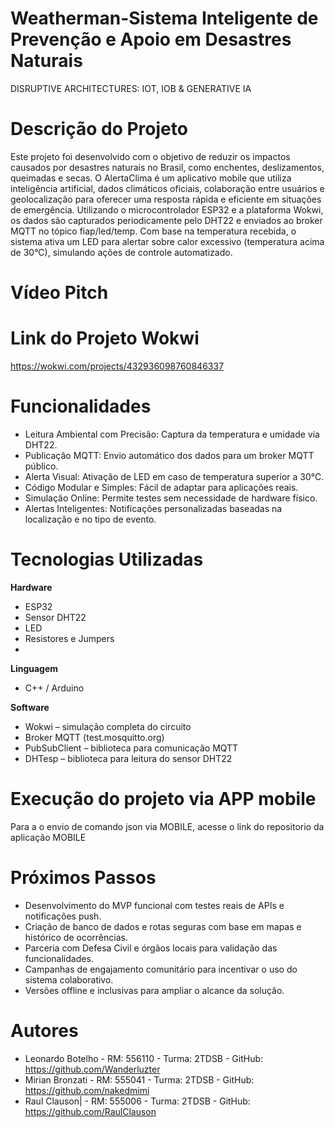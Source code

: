 # Weatherman-Sistema Inteligente de Prevenção e Apoio em Desastres Naturais
DISRUPTIVE ARCHITECTURES: IOT, IOB &amp; GENERATIVE IA

# Descrição do Projeto
Este projeto foi desenvolvido com o objetivo de reduzir os impactos causados por desastres naturais no Brasil, como enchentes, deslizamentos, queimadas e secas. O AlertaClima é um aplicativo mobile que utiliza inteligência artificial, dados climáticos oficiais, colaboração entre usuários e geolocalização para oferecer uma resposta rápida e eficiente em situações de emergência.
Utilizando o microcontrolador ESP32 e a plataforma Wokwi, os dados são capturados periodicamente pelo DHT22 e enviados ao broker MQTT no tópico fiap/led/temp. Com base na temperatura recebida, o sistema ativa um LED para alertar sobre calor excessivo (temperatura acima de 30°C), simulando ações de controle automatizado.

# Vídeo Pitch

# Link do Projeto Wokwi
https://wokwi.com/projects/432936098760846337

# Funcionalidades
* Leitura Ambiental com Precisão: Captura da temperatura e umidade via DHT22.
* Publicação MQTT: Envio automático dos dados para um broker MQTT público.
* Alerta Visual: Ativação de LED em caso de temperatura superior a 30°C.
* Código Modular e Simples: Fácil de adaptar para aplicações reais.
* Simulação Online: Permite testes sem necessidade de hardware físico.
* Alertas Inteligentes: Notificações personalizadas baseadas na localização e no tipo de evento.

# Tecnologias Utilizadas
**Hardware**
* ESP32
* Sensor DHT22
* LED
* Resistores e Jumpers
* 
**Linguagem**
* C++ / Arduino
  
**Software**
* Wokwi – simulação completa do circuito
* Broker MQTT (test.mosquitto.org)
* PubSubClient – biblioteca para comunicação MQTT
* DHTesp – biblioteca para leitura do sensor DHT22

# Execução do projeto via APP mobile
Para a o envio de comando json via MOBILE, acesse o link do repositorio da aplicação MOBILE

# Próximos Passos
* Desenvolvimento do MVP funcional com testes reais de APIs e notificações push.
* Criação de banco de dados e rotas seguras com base em mapas e histórico de ocorrências.
* Parceria com Defesa Civil e órgãos locais para validação das funcionalidades.
* Campanhas de engajamento comunitário para incentivar o uso do sistema colaborativo.
* Versões offline e inclusivas para ampliar o alcance da solução.

# Autores
* Leonardo Botelho - RM: 556110 - Turma: 2TDSB - GitHub: https://github.com/Wanderluzter
* Mirian Bronzati - RM: 555041 - Turma: 2TDSB - GitHub: https://github.com/nakedmimi
* Raul Clauson| - RM: 555006 - Turma: 2TDSB - GitHub: https://github.com/RaulClauson


